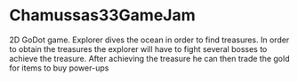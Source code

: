 # Chamussas33GameJam
2D GoDot game. Explorer dives the ocean in order to find treasures. In order to obtain the treasures the explorer will have to fight several bosses to achieve the treasure. After achieving the treasure he can then trade the gold for items to buy power-ups 
